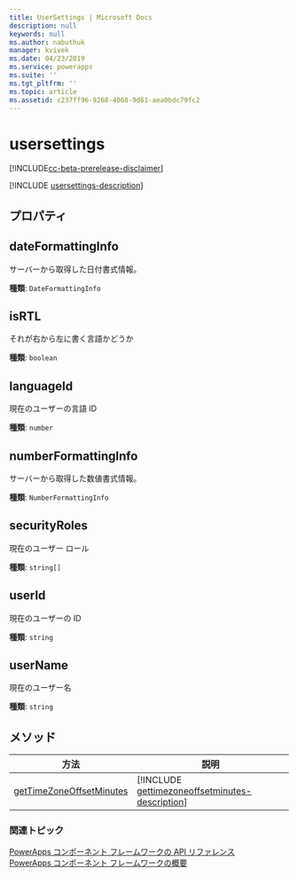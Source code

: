 ```yaml
---
title: UserSettings | Microsoft Docs
description: null
keywords: null
ms.author: nabuthuk
manager: kvivek
ms.date: 04/23/2019
ms.service: powerapps
ms.suite: ''
ms.tgt_pltfrm: ''
ms.topic: article
ms.assetid: c237ff96-9268-4068-9d61-aea0bdc79fc2
---
```


# <a name="usersettings"></a>usersettings

[!INCLUDE[cc-beta-prerelease-disclaimer](../../../includes/cc-beta-prerelease-disclaimer.md)]

[!INCLUDE [usersettings-description](includes/usersettings-description.md)]

## <a name="properties"></a>プロパティ

## <a name="dateformattinginfo"></a>dateFormattingInfo

サーバーから取得した日付書式情報。

**種類**: `DateFormattingInfo`

## <a name="isrtl"></a>isRTL

それが右から左に書く言語かどうか

**種類**: `boolean`

## <a name="languageid"></a>languageId

現在のユーザーの言語 ID

**種類**: `number`

## <a name="numberformattinginfo"></a>numberFormattingInfo

サーバーから取得した数値書式情報。

**種類**: `NumberFormattingInfo`

## <a name="securityroles"></a>securityRoles

現在のユーザー ロール

**種類**: `string[]`

## <a name="userid"></a>userId

現在のユーザーの ID

**種類**: `string`

## <a name="username"></a>userName

現在のユーザー名

**種類**: `string`

## <a name="methods"></a>メソッド

|方法 | 説明 | 
| ------|-------------|
|[getTimeZoneOffsetMinutes](usersettings/gettimezoneoffsetminutes.md)|[!INCLUDE [gettimezoneoffsetminutes-description](usersettings/includes/gettimezoneoffsetminutes-description.md)]|

### <a name="related-topics"></a>関連トピック

[PowerApps コンポーネント フレームワークの API リファレンス](../reference/index.md)<br/>
[PowerApps コンポーネント フレームワークの概要](../overview.md)
